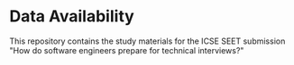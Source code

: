 # Data Availability

This repository contains the study materials for the ICSE SEET submission "How do software engineers prepare for technical interviews?"
